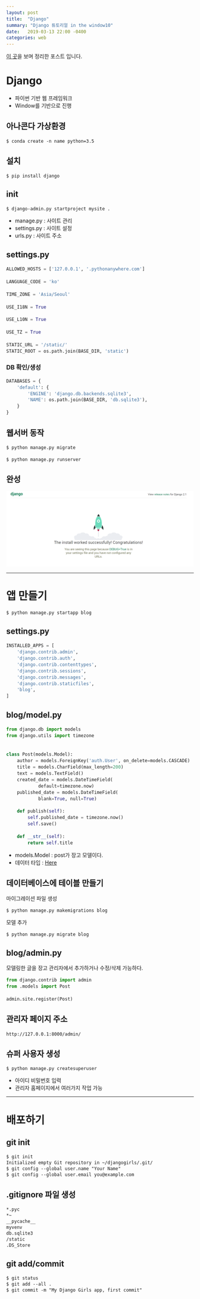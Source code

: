 ```yaml
---
layout: post
title:  "Django"
summary: "Django 튜토리얼 in the window10"
date:   2019-03-13 22:00 -0400
categories: web
---
```


[이 곳](https://tutorial.djangogirls.org/)을 보며 정리한 포스트 입니다.

# Django
- 파이썬 기반 웹 프레임워크
- Window를 기반으로 진행

## 아나콘다 가상환경

```
$ conda create -n name python=3.5
```

## 설치

```
$ pip install django
```

## init

```
$ django-admin.py startproject mysite .
```

- manage.py : 사이트 관리
- settings.py : 사이트 설정
- urls.py : 사이트 주소


## settings.py

```python
ALLOWED_HOSTS = ['127.0.0.1', '.pythonanywhere.com']

LANGUAGE_CODE = 'ko'

TIME_ZONE = 'Asia/Seoul'

USE_I18N = True

USE_L10N = True

USE_TZ = True

STATIC_URL = '/static/'
STATIC_ROOT = os.path.join(BASE_DIR, 'static')
```

### DB 확인/생성
```python
DATABASES = {
    'default': {
        'ENGINE': 'django.db.backends.sqlite3',
        'NAME': os.path.join(BASE_DIR, 'db.sqlite3'),
    }
}
```

## 웹서버 동작

```
$ python manage.py migrate

$ python manage.py runserver
```

## 완성



![first](https://github.com/BJ-Lim/Capstone_Design/blob/master/server/image/first.PNG)



---

# 앱 만들기

```
$ python manage.py startapp blog
```

## settings.py

```python
INSTALLED_APPS = [
    'django.contrib.admin',
    'django.contrib.auth',
    'django.contrib.contenttypes',
    'django.contrib.sessions',
    'django.contrib.messages',
    'django.contrib.staticfiles',
    'blog',
]
```

## blog/model.py

```python
from django.db import models
from django.utils import timezone


class Post(models.Model):
    author = models.ForeignKey('auth.User', on_delete=models.CASCADE)
    title = models.CharField(max_length=200)
    text = models.TextField()
    created_date = models.DateTimeField(
            default=timezone.now)
    published_date = models.DateTimeField(
            blank=True, null=True)

    def publish(self):
        self.published_date = timezone.now()
        self.save()

    def __str__(self):
        return self.title
```

- models.Model : post가 장고 모델이다.
- 데이터 타입 : [Here](https://docs.djangoproject.com/en/2.0/ref/models/fields/#field-types)

## 데이터베이스에 테이블 만들기

마이그레이션 파일 생성

```
$ python manage.py makemigrations blog
```

모델 추가

```
$ python manage.py migrate blog
```

## blog/admin.py

모델링한 글을 장고 관리자에서 추가하거나 수정/삭제 가능하다.

```python
from django.contrib import admin
from .models import Post

admin.site.register(Post)
```

## 관리자 페이지 주소

```
http://127.0.0.1:8000/admin/
```

## 슈퍼 사용자 생성

```
$ python manage.py createsuperuser
```

- 아이디 비밀번호 입력
- 관리자 홈페이지에서 여러가지 작업 가능

---

# 배포하기

## git init

```
$ git init
Initialized empty Git repository in ~/djangogirls/.git/
$ git config --global user.name "Your Name"
$ git config --global user.email you@example.com
```

## .gitignore 파일 생성

```
*.pyc
*~
__pycache__
myvenv
db.sqlite3
/static
.DS_Store
```

## git add/commit

```
$ git status
$ git add --all .
$ git commit -m "My Django Girls app, first commit"
```
